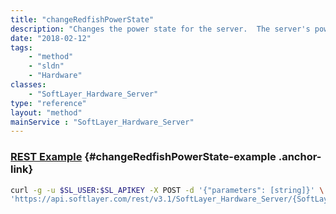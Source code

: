 ```yaml
---
title: "changeRedfishPowerState"
description: "Changes the power state for the server.  The server's power status is changed from its remote management card. "
date: "2018-02-12"
tags:
    - "method"
    - "sldn"
    - "Hardware"
classes:
    - "SoftLayer_Hardware_Server"
type: "reference"
layout: "method"
mainService : "SoftLayer_Hardware_Server"
---
```


### [REST Example](#changeRedfishPowerState-example) <a href="/article/rest/"><i class="fas fa-question"></i></a> {#changeRedfishPowerState-example .anchor-link} 
```bash
curl -g -u $SL_USER:$SL_APIKEY -X POST -d '{"parameters": [string]}' \
'https://api.softlayer.com/rest/v3.1/SoftLayer_Hardware_Server/{SoftLayer_Hardware_ServerID}/changeRedfishPowerState'
```

